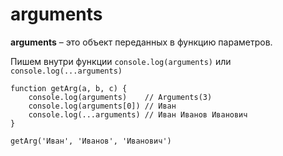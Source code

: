 # arguments
**arguments** &ndash; это объект переданных в функцию параметров.

Пишем внутри функции `console.log(arguments)` или `console.log(...arguments)`

    function getArg(a, b, c) {
        console.log(arguments)    // Arguments(3)
        console.log(arguments[0]) // Иван
        console.log(...arguments) // Иван Иванов Иванович
    }

    getArg('Иван', 'Иванов', 'Иванович')